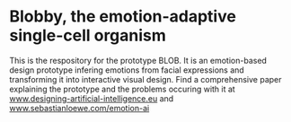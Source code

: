# Blobby, the emotion-adaptive single-cell organism
This is the respository for the prototype BLOB. It is an emotion-based design prototype infering emotions from facial expressions and transforming it into interactive visual design.
Find a comprehensive paper explaining the prototype and the problems occuring with it at www.designing-artificial-intelligence.eu and www.sebastianloewe.com/emotion-ai

